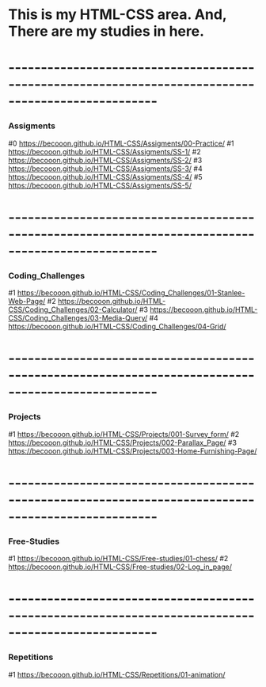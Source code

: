 # This is my HTML-CSS area. And, There are my studies in here.

# ---------------------------------------------------------------------------------------------------

### Assigments

#0 https://becooon.github.io/HTML-CSS/Assigments/00-Practice/
#1 https://becooon.github.io/HTML-CSS/Assigments/SS-1/
#2 https://becooon.github.io/HTML-CSS/Assigments/SS-2/
#3 https://becooon.github.io/HTML-CSS/Assigments/SS-3/
#4 https://becooon.github.io/HTML-CSS/Assigments/SS-4/
#5 https://becooon.github.io/HTML-CSS/Assigments/SS-5/

# ---------------------------------------------------------------------------------------------------

### Coding_Challenges

#1 https://becooon.github.io/HTML-CSS/Coding_Challenges/01-Stanlee-Web-Page/
#2 https://becooon.github.io/HTML-CSS/Coding_Challenges/02-Calculator/
#3 https://becooon.github.io/HTML-CSS/Coding_Challenges/03-Media-Query/
#4 https://becooon.github.io/HTML-CSS/Coding_Challenges/04-Grid/

# ---------------------------------------------------------------------------------------------------

### Projects

#1 https://becooon.github.io/HTML-CSS/Projects/001-Survey_form/
#2 https://becooon.github.io/HTML-CSS/Projects/002-Parallax_Page/
#3 https://becooon.github.io/HTML-CSS/Projects/003-Home-Furnishing-Page/

# ---------------------------------------------------------------------------------------------------

### Free-Studies

#1 https://becooon.github.io/HTML-CSS/Free-studies/01-chess/
#2 https://becooon.github.io/HTML-CSS/Free-studies/02-Log_in_page/

# ---------------------------------------------------------------------------------------------------

### Repetitions

#1 https://becooon.github.io/HTML-CSS/Repetitions/01-animation/

